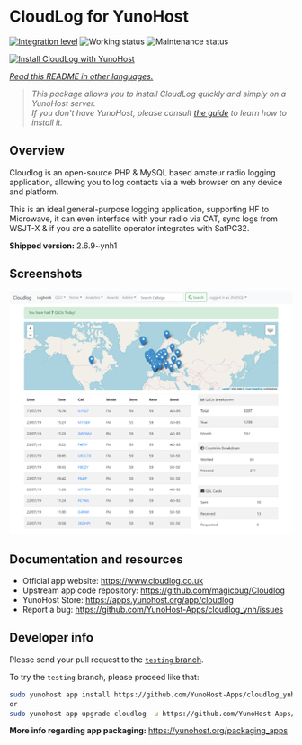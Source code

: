 <!--
N.B.: This README was automatically generated by <https://github.com/YunoHost/apps/tree/master/tools/readme_generator>
It shall NOT be edited by hand.
-->

# CloudLog for YunoHost

[![Integration level](https://dash.yunohost.org/integration/cloudlog.svg)](https://dash.yunohost.org/appci/app/cloudlog) ![Working status](https://ci-apps.yunohost.org/ci/badges/cloudlog.status.svg) ![Maintenance status](https://ci-apps.yunohost.org/ci/badges/cloudlog.maintain.svg)

[![Install CloudLog with YunoHost](https://install-app.yunohost.org/install-with-yunohost.svg)](https://install-app.yunohost.org/?app=cloudlog)

*[Read this README in other languages.](./ALL_README.md)*

> *This package allows you to install CloudLog quickly and simply on a YunoHost server.*  
> *If you don't have YunoHost, please consult [the guide](https://yunohost.org/install) to learn how to install it.*

## Overview

Cloudlog is an open-source PHP & MySQL based amateur radio logging application, allowing you to log contacts via a web browser on any device and platform.

This is an ideal general-purpose logging application, supporting HF to Microwave, it can even interface with your radio via CAT, sync logs from WSJT-X & if you are a satellite operator integrates with SatPC32.

**Shipped version:** 2.6.9~ynh1

## Screenshots

![Screenshot of CloudLog](./doc/screenshots/screenshot.png)

## Documentation and resources

- Official app website: <https://www.cloudlog.co.uk>
- Upstream app code repository: <https://github.com/magicbug/Cloudlog>
- YunoHost Store: <https://apps.yunohost.org/app/cloudlog>
- Report a bug: <https://github.com/YunoHost-Apps/cloudlog_ynh/issues>

## Developer info

Please send your pull request to the [`testing` branch](https://github.com/YunoHost-Apps/cloudlog_ynh/tree/testing).

To try the `testing` branch, please proceed like that:

```bash
sudo yunohost app install https://github.com/YunoHost-Apps/cloudlog_ynh/tree/testing --debug
or
sudo yunohost app upgrade cloudlog -u https://github.com/YunoHost-Apps/cloudlog_ynh/tree/testing --debug
```

**More info regarding app packaging:** <https://yunohost.org/packaging_apps>
